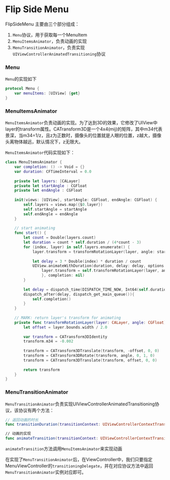 # Flip Side Menu

FlipSideMenu 主要由三个部分组成：

1. `Menu`协议，用于获取每一个MenuItem
2. `MenuItemsAnimator`，负责动画的实现
3. `MenuTransitionAnimator`，负责实现`UIViewControllerAnimatedTransitioning`协议

### Menu 

`Menu`的实现如下

``` Swift
protocol Menu {
    var menuItems: [UIView] {get}
}
```

### MenuItemsAnimator

`MenuItemsAnimator`负责动画的实现。为了达到3D的效果，它修改了UIView中layer的transform属性。CATransform3D是一个4x4(mij)的矩阵，其中m34代表景深，当m34=1/z，且z为正数时，摄像头的位置就是人眼的位置，z越大，摄像头离物体越远，默认情况下，z无限大。

`MenuItemsAnimator`代码实现如下：

``` Swift
class MenuItemsAnimator {
    var completion: () -> Void = {}
    var duration: CFTimeInterval = 0.0
    
    private let layers: [CALayer]
    private let startAngle : CGFloat
    private let endAngle : CGFloat
    
    init(views: [UIView], startAngle: CGFloat, endAngle: CGFloat) {
        self.layers = views.map({$0.layer})
        self.startAngle = startAngle
        self.endAngle = endAngle
    }
    
    // start animating
    func start() {
        let count = Double(layers.count)
        let duration = count * self.duration / (4*count - 3)
        for (index, layer) in self.layers.enumerate() {
            layer.transform = transformRotationLayer(layer, angle: startAngle)
            
            let delay = 3 * Double(index) * duration / count
            UIView.animateWithDuration(duration, delay: delay, options: .CurveEaseIn, animations: {
                layer.transform = self.transformRotationLayer(layer, angle: self.endAngle)
                }, completion: nil)
        }
        
        let delay = dispatch_time(DISPATCH_TIME_NOW, Int64(self.duration * Double(NSEC_PER_SEC)))
        dispatch_after(delay, dispatch_get_main_queue()){
            self.completion()
        }
    }
    
    // MARK: return layer's transform for animating
    private func transformRotationLayer(layer: CALayer, angle: CGFloat) -> CATransform3D {
        let offset = layer.bounds.width / 2.0
        
        var transform = CATransform3DIdentity
        transform.m34 = -0.002
        
        transform = CATransform3DTranslate(transform, -offset, 0, 0)
        transform = CATransform3DRotate(transform, angle, 0, 1, 0)
        transform = CATransform3DTranslate(transform, offset, 0, 0)
        
        return transform
    }
}

```

### MenuTransitionAnimator

`MenuTransitionAnimator`负责实现UIViewControllerAnimatedTransitioning协议，该协议有两个方法：

``` Swift
// 返回动画的时长
func transitionDuration(transitionContext: UIViewControllerContextTransitioning?) -> NSTimeInterval

// 动画的实现
func animateTransition(transitionContext: UIViewControllerContextTransitioning)
```

`animateTransition`方法调用`MenuItemsAnimator`来实现动画

在实现了`MenuTransitionAnimator`后，在ViewController中，我们只要指定MenuViewController的`transitioningDelegate`，并在对应协议方法中返回`MenuTransitionAnimator`实例对应即可。

